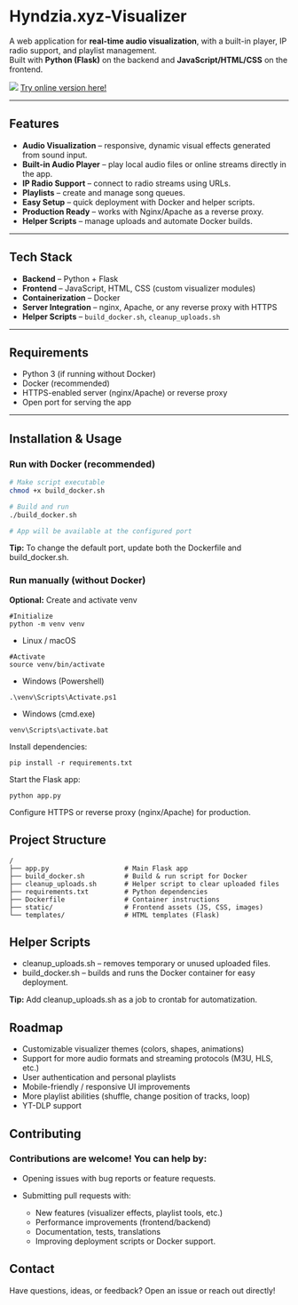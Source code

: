 # Hyndzia.xyz-Visualizer

A web application for **real-time audio visualization**, with a built-in player, IP radio support, and playlist management.  
Built with **Python (Flask)** on the backend and **JavaScript/HTML/CSS** on the frontend.

![](https://hyndzia.xyz/demo.png)
[Try online version here!](https://hyndzia.xyz/visualizer)

---

## Features

- **Audio Visualization** – responsive, dynamic visual effects generated from sound input.
- **Built-in Audio Player** – play local audio files or online streams directly in the app.
- **IP Radio Support** – connect to radio streams using URLs.
- **Playlists** – create and manage song queues.
- **Easy Setup** – quick deployment with Docker and helper scripts.
- **Production Ready** – works with Nginx/Apache as a reverse proxy.
- **Helper Scripts** – manage uploads and automate Docker builds.

---

## Tech Stack

- **Backend** – Python + Flask  
- **Frontend** – JavaScript, HTML, CSS (custom visualizer modules)  
- **Containerization** – Docker  
- **Server Integration** – nginx, Apache, or any reverse proxy with HTTPS  
- **Helper Scripts** – `build_docker.sh`, `cleanup_uploads.sh`

---

## Requirements

- Python 3 (if running without Docker)  
- Docker (recommended)  
- HTTPS-enabled server (nginx/Apache) or reverse proxy  
- Open port for serving the app  

---

## Installation & Usage

### Run with Docker (recommended)

```bash
# Make script executable
chmod +x build_docker.sh

# Build and run
./build_docker.sh

# App will be available at the configured port
```
**Tip:** To change the default port, update both the Dockerfile and build_docker.sh.

### Run manually (without Docker)
**Optional:** Create and activate venv
```
#Initialize
python -m venv venv
```
* Linux / macOS
```
#Activate
source venv/bin/activate
```
* Windows (Powershell)
```
.\venv\Scripts\Activate.ps1
```
* Windows (cmd.exe)
```
venv\Scripts\activate.bat
```

Install dependencies:
```
pip install -r requirements.txt
```
Start the Flask app:
```
python app.py
```
Configure HTTPS or reverse proxy (nginx/Apache) for production.

## Project Structure
```
/
├── app.py                   # Main Flask app
├── build_docker.sh          # Build & run script for Docker
├── cleanup_uploads.sh       # Helper script to clear uploaded files
├── requirements.txt         # Python dependencies
├── Dockerfile               # Container instructions
├── static/                  # Frontend assets (JS, CSS, images)
└── templates/               # HTML templates (Flask)
```

## Helper Scripts
* cleanup_uploads.sh – removes temporary or unused uploaded files.
* build_docker.sh – builds and runs the Docker container for easy deployment.
  
**Tip:** Add cleanup_uploads.sh as a job to crontab for automatization.
  
## Roadmap
 * Customizable visualizer themes (colors, shapes, animations)
 * Support for more audio formats and streaming protocols (M3U, HLS, etc.)
 * User authentication and personal playlists
 * Mobile-friendly / responsive UI improvements
 * More playlist abilities (shuffle, change position of tracks, loop)
 * YT-DLP support

## Contributing
### Contributions are welcome! You can help by:
* Opening issues with bug reports or feature requests.

* Submitting pull requests with:
   * New features (visualizer effects, playlist tools, etc.)
   * Performance improvements (frontend/backend)
   * Documentation, tests, translations
   * Improving deployment scripts or Docker support.
     
## Contact
Have questions, ideas, or feedback?
Open an issue or reach out directly!
